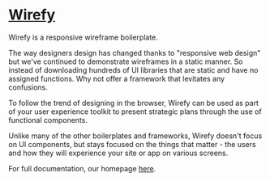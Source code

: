 [Wirefy](http://cjdsie.github.com/wirefy)
=================

Wirefy is a responsive wireframe boilerplate. 

The way designers design has changed thanks to "responsive web design" but we've continued to demonstrate wireframes in a static manner. So instead of downloading hundreds of UI libraries that are static and have no assigned functions. Why not offer a framework that levitates any confusions.

To follow the trend of designing in the browser, Wirefy can be used as part of your user experience toolkit to present strategic plans through the use of functional components. 

Unlike many of the other boilerplates and frameworks, Wirefy doesn't focus on UI components, but stays focused on the things that matter - the users and how they will experience your site or app on various screens.  

For full documentation, our homepage [here](http://cjdsie.github.com/wirefy). 

